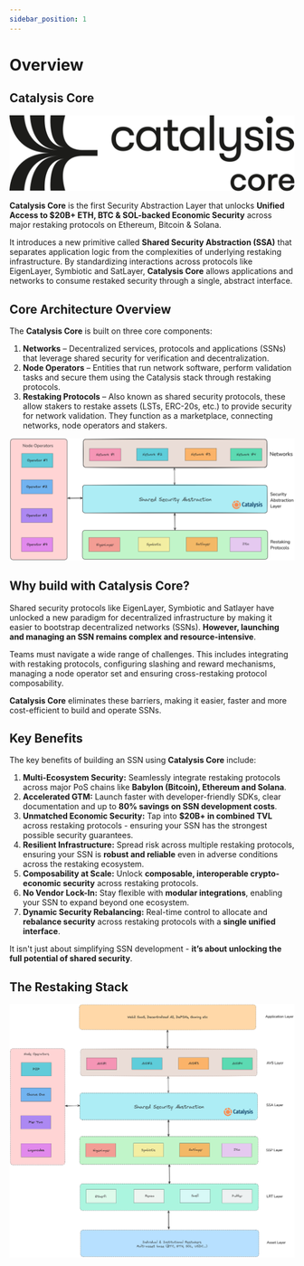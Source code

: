 ```yaml
---
sidebar_position: 1
---
```


# Overview

## Catalysis Core

<div style={{textAlign: 'center'}}>

![Core Logo](./images/Core.svg)

</div>

**Catalysis Core** is the first Security Abstraction Layer that unlocks **Unified Access to $20B+ ETH, BTC & SOL-backed Economic Security** across major restaking protocols on Ethereum, Bitcoin & Solana.

It introduces a new primitive called **Shared Security Abstraction (SSA)** that separates application logic from the complexities of underlying restaking infrastructure. By standardizing interactions across protocols like EigenLayer, Symbiotic and SatLayer, **Catalysis Core** allows applications and networks to consume restaked security through a single, abstract interface.

## Core Architecture Overview

The **Catalysis Core** is built on three core components:
1. **Networks** – Decentralized services, protocols and applications (SSNs) that leverage shared security for verification and decentralization.
2. **Node Operators** – Entities that run network software, perform validation tasks and secure them using the Catalysis stack through restaking protocols.
3. **Restaking Protocols** – Also known as shared security protocols, these allow stakers to restake assets (LSTs, ERC-20s, etc.) to provide security for network validation. They function as a marketplace, connecting networks, node operators and stakers.

![Simplified Stack](../arch-101.png)

## Why build with Catalysis Core?

Shared security protocols like EigenLayer, Symbiotic and Satlayer have unlocked a new paradigm for decentralized infrastructure by making it easier to bootstrap decentralized networks (SSNs). **However, launching and managing an SSN remains complex and resource-intensive**.

Teams must navigate a wide range of challenges. This includes integrating with restaking protocols, configuring slashing and reward mechanisms, managing a node operator set and ensuring cross-restaking protocol composability.

**Catalysis Core** eliminates these barriers, making it easier, faster and more cost-efficient to build and operate SSNs.

## Key Benefits

The key benefits of building an SSN using **Catalysis Core** include:

1. **Multi-Ecosystem Security:** Seamlessly integrate restaking protocols across major PoS chains like **Babylon (Bitcoin), Ethereum and Solana**.
2. **Accelerated GTM:** Launch faster with developer-friendly SDKs, clear documentation and up to **80% savings on SSN development costs**.
3. **Unmatched Economic Security:** Tap into **$20B+ in combined TVL** across restaking protocols - ensuring your SSN has the strongest possible security guarantees.
4. **Resilient Infrastructure:** Spread risk across multiple restaking protocols, ensuring your SSN is **robust and reliable** even in adverse conditions across the restaking ecosystem.
4. **Composability at Scale:** Unlock **composable, interoperable crypto-economic security** across restaking protocols.
5. **No Vendor Lock-In:** Stay flexible with **modular integrations**, enabling your SSN to expand beyond one ecosystem.
6. **Dynamic Security Rebalancing:** Real-time control to allocate and **rebalance security** across restaking protocols with a **single unified interface**.

It isn't just about simplifying SSN development - **it’s about unlocking the full potential of shared security**.

## The Restaking Stack

![Expanded Stack](../catalysis-network/images/expanded.png)